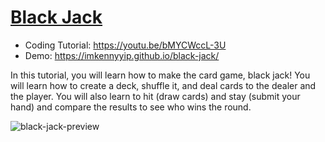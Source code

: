 # [Black Jack](https://youtu.be/bMYCWccL-3U)
- Coding Tutorial: https://youtu.be/bMYCWccL-3U
- Demo: https://imkennyyip.github.io/black-jack/

In this tutorial, you will learn how to make the card game, black jack! You will learn how to create a deck, shuffle it, and deal cards to the dealer and the player. You will also learn to hit (draw cards) and stay (submit your hand) and compare the results to see who wins the round.

![black-jack-preview](https://user-images.githubusercontent.com/78777681/163043266-b2232ed5-23e6-4550-9ed1-809c68ffa96b.png)
